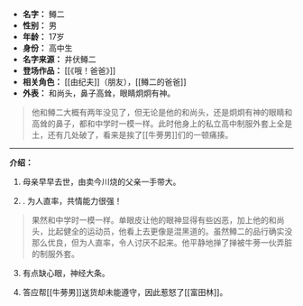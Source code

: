 
- **名字：** 鳟二
- **性别：** 男
- **年龄：** 17岁
- **身份：** 高中生
- **名字来源：** 井伏鳟二
- **登场作品：** [[《哦！爸爸》]]
- **相关角色：** [[由纪夫]]（朋友），[[鳟二的爸爸]] 
- **外表：** 和尚头，鼻子高耸，眼睛炯炯有神。

> 他和鳟二大概有两年没见了，但无论是他的和尚头，还是炯炯有神的眼睛和高耸的鼻子，都和中学时一模一样。此时他身上的私立高中制服外套上全是土，还有几处破了，看来是挨了[[牛蒡男]]们的一顿痛揍。
> 
---

**介绍：** 

1. 母亲早早去世，由卖今川烧的父亲一手带大。

2. . 为人直率，共情能力很强！

> 果然和中学时一模一样。单眼皮让他的眼神显得有些凶恶，加上他的和尚头，比起健全的运动员，他看上去更像是混黑道的。虽然鳟二的品行确实没那么优良，但为人直率，令人讨厌不起来。他平静地掸了掸被牛蒡一伙弄脏的制服外套。

3. 有点缺心眼，神经大条。

4. 答应帮[[牛蒡男]]送货却未能遵守，因此惹怒了[[富田林]]。